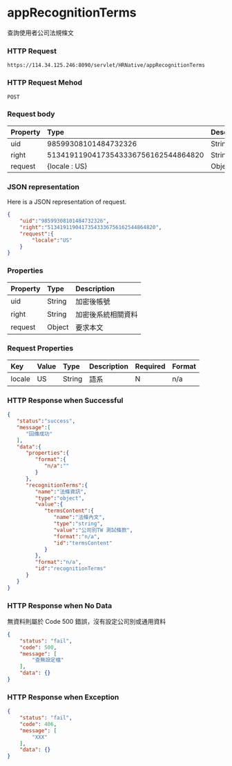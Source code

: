 # appRecognitionTerms
查詢使用者公司法規條文

### HTTP Request
```
https://114.34.125.246:8090/servlet/HRNative/appRecognitionTerms
```

### HTTP Request Mehod
```
POST
```


### Request body
| Property | Type | Description |
|:---------|:-----|:------------|
| uid | 98599308101484732326 | String | 需透過appLogin取得
| right | 51341911904173543336756162544864820 | String | 需透過appLogin取得 |
| request | {locale : US} | Object | 查詢條件

### JSON representation
Here is a JSON representation of request.
```json
{
    "uid":"98599308101484732326",
    "right":"51341911904173543336756162544864820",
    "request":{
        "locale":"US"
    }
}
```

### Properties
| Property | Type | Description |
|:---------|:-----|:------------|
| uid   | String | 加密後帳號 |
| right | String | 加密後系統相關資料 |
| request | Object | 要求本文 |

### Request Properties
| Key | Value | Type | Description | Required | Format |
|:----------|:-------------|:-----|:------------|:------------|:------------|
| locale | US | String | 語系 | N | n/a |

### HTTP Response when Successful
```json
{
   "status":"success",
   "message":[
      "回傳成功"
   ],
   "data":{
      "properties":{
         "format":{
            "n/a":""
         }
      },
      "recognitionTerms":{
         "name":"法條資訊",
         "type":"object",
         "value":{
            "termsContent":{
               "name":"法條內文",
               "type":"string",
               "value":"公司別TW 測試條款",
               "format":"n/a",
               "id":"termsContent"
            }
         },
         "format":"n/a",
         "id":"recognitionTerms"
      }
   }
}
```

### HTTP Response when No Data
無資料則屬於 Code 500 錯誤，沒有設定公司別或通用資料
```json
{
    "status": "fail",
    "code": 500,
    "message": [
        "查無設定檔"
    ],
    "data": {}
}
```

### HTTP Response when Exception
```json
{
    "status": "fail",
    "code": 406,
    "message": [
        "XXX"
    ],
    "data": {}
}
```
